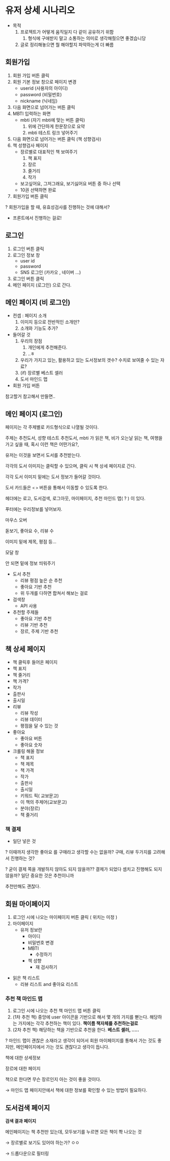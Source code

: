 # 유저 상세 시나리오

- 목적
  1. 프로젝트가 어떻게 움직일지 다 같이 공유하기 위함
     1. 형식에 구애받지 말고 소통하는 의미로 생각해줬으면 좋겠습니당
  2. 글로 정리해놓으면 뭘 해야할지 파악하는게 더 빠름



## 회원가입

1. 회원 가입 버튼 클릭
2. 회원 기본 정보 창으로 페이지 변경
   - userid (사용자의 아이디)
   - password (비밀번호)
   - nickname (닉네임)
3. 다음 화면으로 넘어가는 버튼 클릭
4. MBTI 입력하는 화면
   - mbti (자기 mbti에 맞는 버튼 클릭)
     1. 위에 간단하게 한문장으로 요약
     2. mbti 테스트 링크 넣어주기
5. 다음 화면으로 넘어가는 버튼 클릭 (책 성향검사)
6. 책 성향검사 페이지
   - 장르별로 대표적인 책 보여주기
     1. 책 표지
     2. 장르
     3. 줄거리
     4. 작가
   - 보고싶어요, 그저그래요, 보기싫어요 버튼 중 하나 선택
   - 10권 선택하면 완료
7. 회원가입 버튼 클릭

? 회원가입을 할 때,  유효성검사를 진행하는 것에 대해서?

- 프론트에서 진행하는 걸로!

## 로그인

1. 로그인 버튼 클릭
2. 로그인 정보 창
   - user id
   - password
   - SNS 로그인 (카카오 ,  네이버 ...)
3. 로그인 버튼 클릭
4. 메인 페이지 (로그인) 으로 간다.

## 메인 페이지 (비 로그인)

- 컨셉 : 페이지 소개
  1. 이미지 등으로 전반적인 소개만?
  2. 소개와 기능도 추가?
- 들어갈 것
  1. 우리의 장점
     1. 개인에게 추천해준다.
     2. ..ㅎ
  2. 우리가 가지고 있는, 활용하고 있는 도서정보의 갯수? 수치로 보여줄 수 있는 자료?
  3. (if) 장르별 베스트 셀러
  4. 도서 마인드 맵
- 회원 가입 버튼

참고할거 참고해서 만들면..

## 메인 페이지 (로그인)

페이지는 각 주제별로 카드형식으로 나열될 것이다.

주제는 추천도서, 성향 테스트 추천도서, mbti 가 읽은 책, 비가 오는날 읽는 책, 여행을 가고 싶을 때,  혹시 이런 책은 어떤가요?,

유저는 이것을 보면서 도서를 추천받는다.

각각의 도서 이미지는 클릭할 수 있으며, 클릭 시 책 상세 페이지로 간다.

각각 도서 이미지 밑에는 도서 정보가 들어갈 것이다.

도서 카드들은 `<` `>` 버튼을 통해서 이동할 수 있도록 한다.

헤더에는 로고, 도서검색, 로그아웃, 마이페이지, 추천 마인드 맵( ? ) 이 있다.

푸터에는 우리정보를 넣어보자.

마우스 오버

돋보기, 좋아요 수, 리뷰 수

이미지 밑에 제목, 평점 등...

모달 창

안 되면 밑에 정보 띄워주기

- 도서 추천
  - 리뷰 평점 높은 순 추천
  - 좋아요 기반 추천
  - 위 두개를 다하면 합쳐서 해보는 걸로
- 검색창
  - API 사용
- 추천할 주제들
  - 좋아요 기반 추천
  - 리뷰 기반 추천
  - 장르, 주제 기반 추천

## 책 상세 페이지

- 책 클릭후 들어온 페이지
- 책 표지
- 책 줄거리
- 책 가격?
- 작가
- 출판사
- 출시일
- 리뷰
  - 리뷰 작성
  - 리뷰 데이터
  - 평점을 달 수 있는 것
- 좋아요
  - 좋아요 버튼
  - 좋아요 숫자
- 크롤링 해올 정보
  - 책 표지
  - 책 제목
  - 책 가격
  - 작가
  - 출판사
  - 출시일
  - 키워드 픽( 교보문고)
  - 이 책의 주제어(교보문고)
  - 분야(장르)
  - 책 줄거리

### 책 결제

- 일단 넣은 것

? 이때까지 생각한 좋아요 를 구매라고 생각할 수는 없을까? 구매, 리뷰 두가지를 고려해서 진행하는 것?

? 굳이 결제 쪽을 개발하지 않아도 되지 않을까?? 결제가 되었다 셈치고 진행해도 되지 않을까? 일단 중요한 것은 추천이니까

추천만해도 괜찮다.

## 회원 마이페이지

1. 로그인 시에 나오는 마이페이지 버튼 클릭 ( 위치는 미정 )
2. 마이페이지
   - 유저 정보란
     - 아이디
     - 비밀번호 변경
     - MBTI
       - 수정하기
     - 책 성향
       - 재 검사하기

- 읽은 책 리스트
  - 리뷰 리스트 and 좋아요 리스트

### 추천 책 마인드 맵

1. 로그인 시에 나오는 추천 책 마인드 맵 버튼 클릭
2. (1차 추천 책) 중앙에 user 아이콘을 기반으로 해서 몇 개의 가지를 뻗는다. 해당하는 가지에는 각각 추천하는 책이 있다. **책이름 책자체를 추천하는걸로**
3. (2차 추천 책) 해당하는 책을 기반으로 추천을 한다. **베스트 셀러, .....**

? 마인드 맵이 괜찮은 소재라고 생각이 되어서 회원 마이페이지를 통해서 가는 것도 좋지만, 메인페이지에서 가는 것도 괜찮다고 생각이 듭니다.

책에 대한 상세정보

장르에 대한 페이지

책으로 한다면 무슨 장르인지 아는 것이 좋을 것이다.

→ 마인드 맵 페이지안에서 책에 대한 정보를 확인할 수 있는 방법이 필요하다.

## 도서검색 페이지

**검색 결과 페이지**

메인페이지는 책 추천만 있는데, 모두보기를 누르면 모든 책이 쫙 나오는 것

→ 장르별로 보기도 있어야 하는가? ㅇㅇ

→ 드롭다운으로 필터링